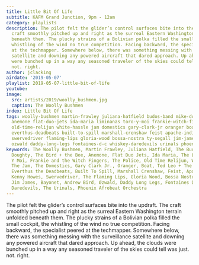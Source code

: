 ```yaml
---
title: Little Bit Of Life
subtitle: KAFM Grand Junction, 9pm - 12am
category: playlists
description: The pilot felt the glider’s control surfaces bite into the updraft. The
  craft smoothly pitched up and right as the surreal Eastern Washington terrain unfolded
  beneath them. The plucky strains of a Bolivian polka filled the small cockpit, the
  whistling of the wind no true competition. Facing backward, the specialist peered
  at the techmapper. Somewhere below, there was something messing with the surveillance
  satellite and downing any powered aircraft that dared approach. Up ahead, the clouds
  were bunched up in a way any seasoned traveler of the skies could tell was just.
  not. right.
author: jclacking
airdate: '2019-05-07'
playlist: 2019-05-07-little-bit-of-life
youtube: 
image:
  src: artists/2019/woolly_bushmen.jpg
  caption: The Woolly Bushmen
index: Little Bit Of Life
tags: woolly-bushmen martin-frawley juliana-hatfield budos-band mike-doughty bird-bee
  anemone flat-duo-jets ida-maria liminanas toro-y-moi frankie-witch-fingers police
  old-time-relijun white-hassle jam domestics gary-clark-jr oranger boat ted-leo-pharmacists
  everthus-deadbeats built-to-spill marshall-crenshaw feist apache-indian kenny-howes
  swervedriver flaming-lips gloria-wood bossa-nostra ty-segall jim-james bayonet andrew-bird
  ozwald daddy-long-legs fontaines-d-c whiskey-daredevils urinals phoenix-afrobeat-orchestra
keywords: The Woolly Bushmen, Martin Frawley, Juliana Hatfield, The Budos Band, Mike
  Doughty, The Bird + the Bee, Anemone, Flat Duo Jets, Ida Maria, The Limiñanas, Toro
  Y Moi, Frankie and the Witch Fingers, The Police, Old Time Relijun, White Hassle,
  The Jam, The Domestics, Gary Clark Jr., Oranger, Boat, Ted Leo + The Pharmacists,
  Everthus the Deadbeats, Built To Spill, Marshall Crenshaw, Feist, Apache Indian,
  Kenny Howes, Swervedriver, The Flaming Lips, Gloria Wood, Bossa Nostra, Ty Segall,
  Jim James, Bayonet, Andrew Bird, Øzwald, Daddy Long Legs, Fontaines D.C., Whiskey
  Daredevils, The Urinals, Phoenix Afrobeat Orchestra
---
```

The pilot felt the glider’s control surfaces bite into the updraft. The craft smoothly pitched up and right as the surreal Eastern Washington terrain unfolded beneath them. The plucky strains of a Bolivian polka filled the small cockpit, the whistling of the wind no true competition. Facing backward, the specialist peered at the techmapper. Somewhere below, there was something messing with the surveillance satellite and downing any powered aircraft that dared approach. Up ahead, the clouds were bunched up in a way any seasoned traveler of the skies could tell was just. not. right.
